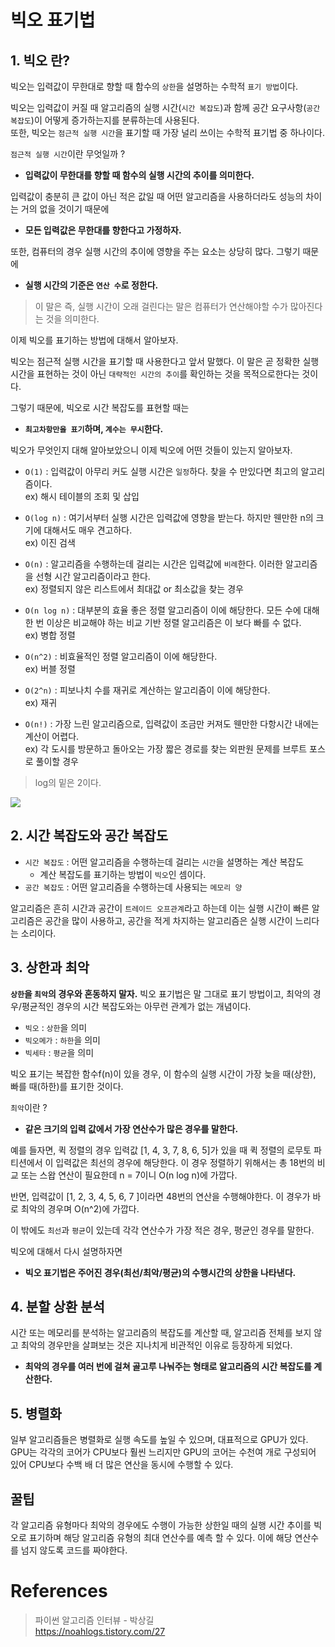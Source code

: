 # 빅오 표기법

## 1. 빅오 란?
빅오는 입력값이 무한대로 향할 때 함수의 `상한`을 설명하는 수학적 `표기 방법`이다. 

빅오는 입력값이 커질 때 알고리즘의 실행 시간(`시간 복잡도`)과 함께 공간 요구사항(`공간 복잡도`)이 어떻게 증가하는지를 분류하는데 사용된다. </br> 
또한, 빅오는 `점근적 실행 시간`을 표기할 때 가장 널리 쓰이는 수학적 표기법 중 하나이다.

`점근적 실행 시간`이란 무엇일까 ?
- **입력값이 무한대를 향할 때 함수의 실행 시간의 추이를 의미한다.** </br>

입력값이 충분히 큰 값이 아닌 적은 값일 때 어떤 알고리즘을 사용하더라도 성능의 차이는 거의 없을 것이기 때문에 
- **모든 입력값은 무한대를 향한다고 가정하자.**

또한, 컴퓨터의 경우 실행 시간의 추이에 영향을 주는 요소는 상당히 많다. 그렇기 때문에 
- **실행 시간의 기준은 `연산 수`로 정한다.**
> 이 말은 즉, 실행 시간이 오래 걸린다는 말은 컴퓨터가 연산해야할 수가 많아진다는 것을 의미한다.

이제 빅오를 표기하는 방법에 대해서 알아보자.

빅오는 점근적 실행 시간을 표기할 때 사용한다고 앞서 말했다. 이 말은 곧 정확한 실행 시간을 표현하는 것이 아닌 `대략적인 시간의 추이`를 확인하는 것을 목적으로한다는 것이다.

그렇기 때문에, 빅오로 시간 복잡도를 표현할 때는 
- **`최고차항만을 표기`하며, `계수는 무시`한다.**

빅오가 무엇인지 대해 알아보았으니 이제 빅오에 어떤 것들이 있는지 알아보자.

- `O(1)` : 입력값이 아무리 커도 실행 시간은 `일정`하다. 찾을 수 만있다면 최고의 알고리즘이다.</br>
ex) 해시 테이블의 조회 및 삽입

- `O(log n)` : 여기서부터 실행 시간은 입력값에 영향을 받는다. 하지만 웬만한 n의 크기에 대해서도 매우 견고하다.</br>
ex) 이진 검색

- `O(n)` : 알고리즘을 수행하는데 걸리는 시간은 입력값에 `비례`한다. 이러한 알고리즘을 선형 시간 알고리즘이라고 한다.</br>
ex) 정렬되지 않은 리스트에서 최대값 or 최소값을 찾는 경우

- `O(n log n)` : 대부분의 효율 좋은 정렬 알고리즘이 이에 해당한다. 모든 수에 대해 한 번 이상은 비교해야 하는 비교 기반 정렬 알고리즘은 이 보다 빠를 수 없다.</br>
ex) 병합 정렬

- `O(n^2)` : 비효율적인 정렬 알고리즘이 이에 해당한다.</br>
ex) 버블 정렬

- `O(2^n)` : 피보나치 수를 재귀로 계산하는 알고리즘이 이에 해당한다.</br>
ex) 재귀

- `O(n!)` : 가장 느린 알고리즘으로, 입력값이 조금만 커져도 웬만한 다항시간 내에는 계산이 어렵다.</br>
ex) 각 도시를 방문하고 돌아오는 가장 짧은 경로를 찾는 외판원 문제를 브루트 포스로 풀이할 경우

> log의 밑은 2이다.

<img src="https://user-images.githubusercontent.com/108064146/189667189-fb9ad71f-e455-4eca-a1c3-f41fbb92fa31.jpeg"/>

## 2. 시간 복잡도와 공간 복잡도
- `시간 복잡도` : 어떤 알고리즘을 수행하는데 걸리는 `시간`을 설명하는 계산 복잡도
    + 계산 복잡도를 표기하는 방법이 `빅오`인 셈이다.
- `공간 복잡도` : 어떤 알고리즘을 수행하는데 사용되는 `메모리 양`

알고리즘은 흔히 시간과 공간이 `트레이드 오프관계`라고 하는데 이는 실행 시간이 빠른 알고리즘은 공간을 많이 사용하고, 공간을 적게 차지하는 알고리즘은 실행 시간이 느리다는 소리이다.

## 3. 상한과 최악

**`상한`을 `최악`의 경우와 혼동하지 말자.** 빅오 표기법은 말 그대로 표기 방법이고, 최악의 경우/평균적인 경우의 시간 복잡도와는 아무런 관계가 없는 개념이다.

- `빅오` : `상한`을 의미
- `빅오메가` : `하한`을 의미
- `빅세타` : `평균`을 의미

빅오 표기는 복잡한 함수f(n)이 있을 경우, 이 함수의 실행 시간이 가장 늦을 때(상한), 빠를 때(하한)를 표기한 것이다.


`최악`이란 ?

- **같은 크기의 입력 값에서 가장 연산수가 많은 경우를 말한다.**

예를 들자면, 퀵 정렬의 경우 입력값 [1, 4, 3, 7, 8, 6, 5]가 있을 때 퀵 정렬의 로무토 파티션에서 이 입력값은 최선의 경우에 해당한다. 이 경우 정렬하기 위해서는 총 18번의 비교 또는 스왑 연산이 필요한데 n = 7이니 O(n log n)에 가깝다.

반면, 입력값이 [1, 2, 3, 4, 5, 6, 7 ]이라면 48번의 연산을 수행해야한다. 이 경우가 바로 최악의 경우며 O(n^2)에 가깝다.


이 밖에도 `최선`과 `평균`이 있는데 각각 연산수가 가장 적은 경우, 평균인 경우를 말한다.

빅오에 대해서 다시 설명하자면

- **빅오 표기법은 주어진 경우(최선/최악/평균)의 수행시간의 상한을 나타낸다.** 

## 4. 분할 상환 분석
시간 또는 메모리를 분석하는 알고리즘의 복잡도를 계산할 때, 알고리즘 전체를 보지 않고 최악의 경우만을 살펴보는 것은 지나치게 비관적인 이유로 등장하게 되었다.

- **최악의 경우를 여러 번에 걸쳐 골고루 나눠주는 형태로 알고리즘의 시간 복잡도를 계산한다.**

## 5. 병렬화
일부 알고리즘들은 병렬화로 실행 속도를 높일 수 있으며, 대표적으로 GPU가 있다. GPU는 각각의 코어가 CPU보다 훨씬 느리지만 GPU의 코어는 수천여 개로 구성되어 있어 CPU보다 수백 배 더 많은 연산을 동시에 수행할 수 있다.

## 꿀팁
각 알고리즘 유형마다 최악의 경우에도 수행이 가능한 상한일 때의 실행 시간 추이를 빅오로 표기하며 해당 알고리즘 유형의 최대 연산수를 예측 할 수 있다. 이에 해당 연산수를 넘지 않도록 코드를 짜야한다.


# References
> 파이썬 알고리즘 인터뷰 - 박상길 </br>
> <https://noahlogs.tistory.com/27>
